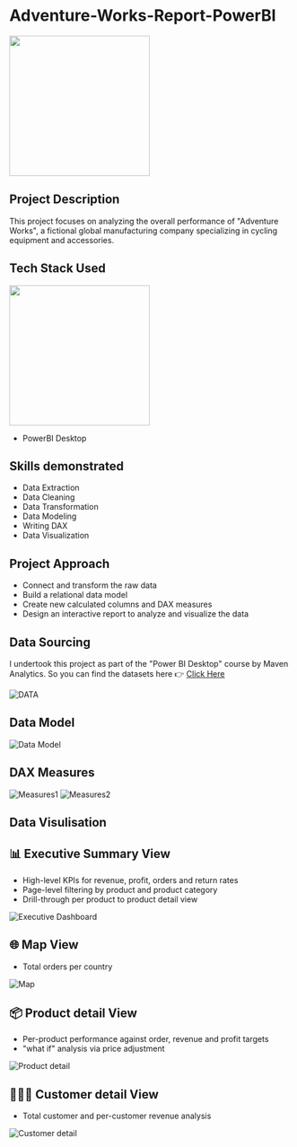 # Adventure-Works-Report-PowerBI

<img src="https://github.com/Shiva-teja-chary-andhoju/Adventure-Works-Report-PowerBI/assets/128379454/16d1b69d-f65a-4eb8-ba96-d88eb9665a81" width="250" /> 


## Project Description

This project focuses on analyzing the overall performance of "Adventure Works", a fictional global manufacturing company specializing in cycling equipment and accessories.


## Tech Stack Used

<img src="https://github.com/Shiva-teja-chary-andhoju/Adventure-Works-Report-PowerBI/assets/128379454/bbdb8b23-18b2-4dea-b6b1-52ffd903085a" width="250" /> 

* PowerBI Desktop

## Skills demonstrated

* Data Extraction
* Data Cleaning
* Data Transformation
* Data Modeling
* Writing DAX
* Data Visualization

## Project Approach

* Connect and transform the raw data
* Build a relational data model
* Create new calculated columns and DAX measures
* Design an interactive report to analyze and visualize the data

## Data Sourcing

I undertook this project as part of the "Power BI Desktop" course by Maven Analytics. So you can find the datasets here 👉 [Click Here](https://mavenanalytics.io/course/microsoft-power-bi-desktop)

![DATA](https://github.com/Shiva-teja-chary-andhoju/Adventure-Works-Report-PowerBI/assets/128379454/81dc243e-c375-4b21-9dcf-53f14d237a0b)

## Data Model

![Data Model](https://github.com/Shiva-teja-chary-andhoju/Adventure-Works-Report-PowerBI/assets/128379454/47bae750-145d-4379-82ee-2c6840c6b1cc)


## DAX Measures

![Measures1](https://github.com/Shiva-teja-chary-andhoju/Adventure-Works-Report-PowerBI/assets/128379454/7e1311d4-6189-4bef-8376-22122b78e3f2)
![Measures2](https://github.com/Shiva-teja-chary-andhoju/Adventure-Works-Report-PowerBI/assets/128379454/fc36dc88-c93b-4678-be6d-f23cf7a480f0)


## Data Visulisation

## 📊 Executive Summary View
* High-level KPIs for revenue, profit, orders and return rates
* Page-level filtering by product and product category
* Drill-through per product to product detail view

![Executive Dashboard](https://github.com/Shiva-teja-chary-andhoju/Adventure-Works-Report-PowerBI/assets/128379454/90c6a62e-b73f-4763-9cc9-fd67e62f2a58)

## 🌐 Map View

* Total orders per country

![Map](https://github.com/Shiva-teja-chary-andhoju/Adventure-Works-Report-PowerBI/assets/128379454/e15b90cb-1528-4fdc-8dc3-7b79266c9855)

## 📦 Product detail View

* Per-product performance against order, revenue and profit targets
* "what if" analysis via price adjustment

![Product detail](https://github.com/Shiva-teja-chary-andhoju/Adventure-Works-Report-PowerBI/assets/128379454/d5ea7b0c-5642-4159-9066-83475a15964c)

## 🙎🏻‍♂️ Customer detail View

* Total customer and per-customer revenue analysis

![Customer detail](https://github.com/Shiva-teja-chary-andhoju/Adventure-Works-Report-PowerBI/assets/128379454/291555e3-7917-4b6a-a8a4-d160118ecdce)


